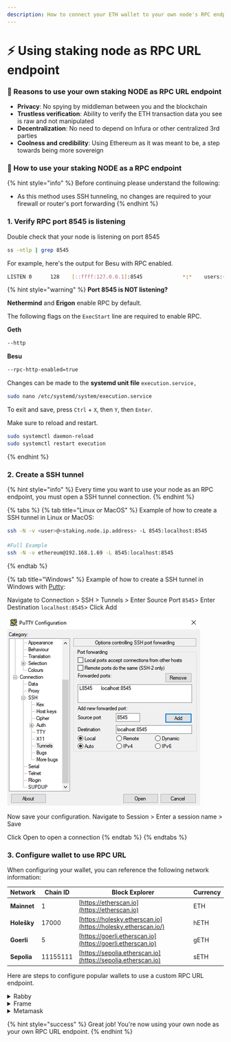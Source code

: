 ```yaml
---
description: How to connect your ETH wallet to your own node's RPC endpoint
---
```


# ⚡ Using staking node as RPC URL endpoint

### :tada: Reasons to use your own staking NODE as RPC URL endpoint

* **Privacy**: No spying by middleman between you and the blockchain
* **Trustless verification**: Ability to verify the ETH transaction data you see is raw and not manipulated
* **Decentralization**: No need to depend on Infura or other centralized 3rd parties
* **Coolness and credibility**: Using Ethereum as it was meant to be, a step towards being more sovereign

### :robot: How to use your staking NODE as a RPC endpoint

{% hint style="info" %}
Before continuing please understand the following:

* As this method uses SSH tunneling, no changes are required to your firewall or router's port forwarding
{% endhint %}

### 1. Verify RPC port 8545 is listening

Double check that your node is listening on port 8545&#x20;

```bash
ss -ntlp | grep 8545
```

For example, here's the output for Besu with RPC enabled.

```bash
LISTEN 0      128    [::ffff:127.0.0.1]:8545             *:*    users:(("java",pid=26453,fd=433))
```

{% hint style="warning" %}
**Port 8545 is NOT listening?**



**Nethermind** and **Erigon** enable RPC by default.



The following flags on the `ExecStart` line are required to enable RPC.



**Geth**

```bash
--http
```

**Besu**

```bash
--rpc-http-enabled=true
```



Changes can be made to the **systemd unit file** `execution.service,`

```bash
sudo nano /etc/systemd/system/execution.service
```

To exit and save, press `Ctrl` + `X`, then `Y`, then `Enter`.



Make sure to reload and restart.

```bash
sudo systemctl daemon-reload
sudo systemctl restart execution
```
{% endhint %}

### 2. Create a SSH tunnel

{% hint style="info" %}
Every time you want to use your node as an RPC endpoint, you must open a SSH tunnel connection.
{% endhint %}

{% tabs %}
{% tab title="Linux or MacOS" %}
Example of how to create a SSH tunnel in Linux or MacOS:

```bash
ssh -N -v <user>@<staking.node.ip.address> -L 8545:localhost:8545

#Full Example
ssh -N -v ethereum@192.168.1.69 -L 8545:localhost:8545
```
{% endtab %}

{% tab title="Windows" %}
Example of how to create a SSH tunnel in Windows with [Putty](https://putty.org/):

Navigate to Connection > SSH > Tunnels > Enter Source Port `8545`> Enter Destination `localhost:8545`> Click Add

![](../../../../.gitbook/assets/8545.png)

Now save your configuration. Navigate to Session > Enter a session name > Save

Click Open to open a connection
{% endtab %}
{% endtabs %}

### 3. Configure wallet to use RPC URL

When configuring your wallet, you can reference the following network information:

| Network     | Chain ID | Block Explorer                                                | Currency |
| ----------- | -------- | ------------------------------------------------------------- | -------- |
| **Mainnet** | 1        | [https://etherscan.io](https://etherscan.io)                  | ETH      |
| **Holešky** | 17000    | [https://holesky.etherscan.io](https://holesky.etherscan.io/) | hETH     |
| **Goerli**  | 5        | [https://goerli.etherscan.io](https://goerli.etherscan.io)    | gETH     |
| **Sepolia** | 11155111 | [https://sepolia.etherscan.io](https://sepolia.etherscan.io)  | sETH     |

Here are steps to configure popular wallets to use a custom RPC URL endpoint.

<details>

<summary>Rabby</summary>

Download from [https://rabby.io](https://rabby.io/)

1. Click **More**
2. Click **Custom RPC**
3. Click **Add RPC**
4. Select the network. If testnet, you might need to go back a menu and enable testnets.
5. Fill in the **RPC URL** as **http://127.0.0.1:8545**
6. Rabby will now show your balances with this RPC.

Example of Adding a Network:

![](../../../../.gitbook/assets/rabby.png)

</details>

<details>

<summary>Frame</summary>

Download from [https://frame.sh](https://frame.sh/)

1. Open **Chains**
2. Either add to an existing chain (i.e. Mainnet) or Click "**Add New Chain"**
3. Fill in **Primary (if new chain) or Secondary (if existing chain) RPC URL** as **http://localhost:8545**
4. If required, fill in **Chain name**, **Chain ID**, **Native symbol**, **Native Currency Name** and **Block Explorer** with data from above table
5. Click **ADD CHAIN button**
6. Frame will now display your balances with this RPC.

Example of Adding a Network:

![](../../../../.gitbook/assets/frame.png)

</details>

<details>

<summary>Metamask</summary>

Download from [https://metamask.io](https://metamask.io/)

1. Open **Settings**
2. Open **Networks**
3. Click "**Add a network**" > **Add a network manually**
4. Fill in **New RPC URL** as **http://localhost:8545**
5. Fill in **Network name**, **Chain ID**, **Currency symbol**, and **Block Explorer** with data from above table
6. Click **Save button**
7. Finally, click the top left button and "**Select a Network**", the network which you just added.

Example of Adding a Network:

![](../../../../.gitbook/assets/meta.png)

</details>

{% hint style="success" %}
Great job! You're now using your own node as your own RPC URL endpoint.
{% endhint %}
